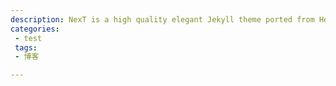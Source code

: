 ```yaml
---
description: NexT is a high quality elegant Jekyll theme ported from Hexo Next. It is crafted from scratch, with love.
categories:
 - test
 tags:
 - 博客

---
```

